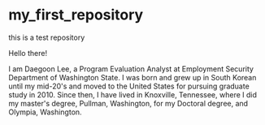 # my_first_repository
this is a test repository

Hello there!

I am Daegoon Lee, a Program Evaluation Analyst at Employment Security Department of Washington State. I was born and grew up in South Korean until my mid-20's and moved to the United States for pursuing graduate study in 2010. Since then, I have lived in Knoxville, Tennessee, where I did my master's degree, Pullman, Washington, for my Doctoral degree, and Olympia, Washington. 
